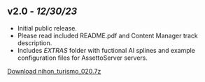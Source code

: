 ## v2.0 *- 12/30/23*

* Initial public release.
* Please read included README.pdf and Content Manager track description.
* Includes *EXTRAS* folder with fuctional AI splines and example configuration files for AssettoServer servers.

[Download nihon_turismo_020.7z](http://www.mega.nl/1)
